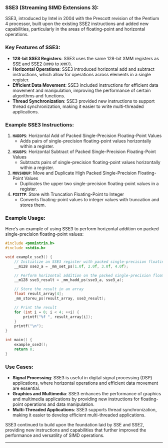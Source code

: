 ### **SSE3 (Streaming SIMD Extensions 3)**:
SSE3, introduced by Intel in 2004 with the Prescott revision of the Pentium 4 processor, built upon the existing SSE2 instructions and added new capabilities, particularly in the areas of floating-point and horizontal operations.

### **Key Features of SSE3**:
- **128-bit SSE3 Registers**: SSE3 uses the same 128-bit XMM registers as SSE and SSE2 (`XMM0` to `XMM7`).
- **Horizontal Operations**: SSE3 introduced horizontal add and subtract instructions, which allow for operations across elements in a single register.
- **Efficient Data Movement**: SSE3 included instructions for efficient data movement and manipulation, improving the performance of certain algorithms and functions.
- **Thread Synchronization**: SSE3 provided new instructions to support thread synchronization, making it easier to write multi-threaded applications.

### **Example SSE3 Instructions**:
1. **`HADDPS`**: Horizontal Add of Packed Single-Precision Floating-Point Values
   - Adds pairs of single-precision floating-point values horizontally within a register.
2. **`HSUBPS`**: Horizontal Subtract of Packed Single-Precision Floating-Point Values
   - Subtracts pairs of single-precision floating-point values horizontally within a register.
3. **`MOVSHDUP`**: Move and Duplicate High Packed Single-Precision Floating-Point Values
   - Duplicates the upper two single-precision floating-point values in a register.
4. **`FISTTP`**: Store with Truncation Floating-Point to Integer
   - Converts floating-point values to integer values with truncation and stores them.

### **Example Usage**:
Here’s an example of using SSE3 to perform horizontal addition on packed single-precision floating-point values:

```cpp
#include <pmmintrin.h>
#include <stdio.h>

void example_sse3() {
    // Initialize an SSE3 register with packed single-precision floating-point values
    __m128 sse3_a = _mm_set_ps(1.0f, 2.0f, 3.0f, 4.0f);

    // Perform horizontal addition on the packed single-precision floating-point values
    __m128 sse3_result = _mm_hadd_ps(sse3_a, sse3_a);

    // Store the result in an array
    float result_array[4];
    _mm_storeu_ps(result_array, sse3_result);

    // Print the result
    for (int i = 0; i < 4; ++i) {
        printf("%f ", result_array[i]);
    }
    printf("\n");
}

int main() {
    example_sse3();
    return 0;
}
```

### **Use Cases**:
- **Signal Processing**: SSE3 is useful in digital signal processing (DSP) applications, where horizontal operations and efficient data movement are essential.
- **Graphics and Multimedia**: SSE3 enhances the performance of graphics and multimedia applications by providing new instructions for floating-point operations and data manipulation.
- **Multi-Threaded Applications**: SSE3 supports thread synchronization, making it easier to develop efficient multi-threaded applications.

SSE3 continued to build upon the foundation laid by SSE and SSE2, providing new instructions and capabilities that further improved the performance and versatility of SIMD operations.

---
